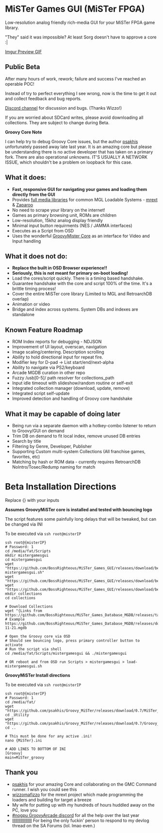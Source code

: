 # MiSTer Games GUI (MiSTer FPGA)

Low-resolution analog friendly rich-media GUI for your MiSTer FPGA game library.

"They" said it was impossible? At least Sorg doesn't have to approve a core :|

[Imgur Preview GIF](https://imgur.com/a/mister-gui-wip-2025-01-05-1xgubYu)

## Public Beta

After many hours of work, rework; failure and success I've reached an operable POC!

Instead of try to perfect everything I see wrong, now is the time to get it out and collect feedback and bug reports.

[Discord channel](https://discord.com/channels/1136235625486487622/1329587234558705724) for discussion and bugs. (Thanks Wizzo!)

If you are worried about SDCard writes, please avoid downloading all collections. They are subject to change during Beta.

**Groovy Core Note**

I can help try to debug Groovy Core issues, but the author [psakhis](https://github.com/psakhis) unfortunately passed away late last year. It is an amazing core but please be understanding there is no active developer that has taken on a primary fork. There are also operational unknowns. IT'S USUALLY A NETWORK ISSUE, which shouldn't be a problem on loopback for this case.



## What it does:

- **Fast, responsive GUI for navigating your games and loading them directly from the GUI**
- Provides [full media libraries](https://github.com/BossRighteous/MiSTer_Games_Database_MGDB) for common MGL Loadable Systems - [mrext](https://github.com/wizzomafizzo/mrext) & [Zaparoo](https://github.com/ZaparooProject/zaparoo-core)
- No need to scrape your library on the internet!
- Games as primary browsing unit, ROMs are children
- Low-resolution, 15khz analog display friendly
- Minimal input button requirments (NES / JAMMA interfaces)
- Executes as a Script from OSD
- Uses the wonderful [GroovyMister Core](https://github.com/psakhis/Groovy_MiSTer) as an interface for Video and Input handling

## What it does not do:

- **Replace the built in OSD Browser experience!!**
- **Seriously, this is not meant for primary on-boot loading!**
- Load the cores/script quickly. There is a timing based handshake.
- Guarantee handshake with the core and script 100% of the time. It's a brittle timing process!
- Cover the entire MiSTer core library (Limited to MGL and RetroarchDB overlap)
- Animation or video
- Bridge and index across systems. System DBs and indexes are standalone

## Known Feature Roadmap

- ROM Index reports for debugging - NDJSON
- Improvement of UI layout, overscan, navigation
- Image scaling/centering. Description scrolling
- Ability to hold directional input for repeat fire.
- Modifier key for D-pad -> List start/end/next-alpha
- Ability to navigate via PS2/keyboard
- Arcade MGDB curation in other repo
- Fuzzy /usb[0-5]/ path resolver for collections_path
- Input idle timeout with slideshow/random routine or self-exit
- Integrated collection manager (download, update, remove)
- Integrated script self-update
- Improved detection and handling of Groovy core handshake

## What it may be capable of doing later

- Being run via a separate daemon with a hotkey-combo listener to return to Groovy/GUI on demand
- Trim DB on demand to fit local index, remove unused DB entries
- Search by title
- Filtering by Genre, Developer, Publisher
- Supporting Custom multi-system Collections (All franchise games, favorites, etc)
- Matching by hash or ROM data - currently requires RetroarchDB NoIntro/Tosec/Redump naming for match


# Beta Installation Directions

Replace {} with your inputs

**Assumes GroovyMiSTer core is installed and tested with bouncing logo**

The script features some painfully long delays that will be tweaked, but can be changed via INI

To be executed via `ssh root@misterIP`
```
ssh root@{misterIP}
# Password: 1
cd /media/fat/Scripts
mkdir mistergamesgui
cd mistergamesgui
wget "https://github.com/BossRighteous/MiSTer_Games_GUI/releases/download/beta/load-mistergamesgui.sh"
wget "https://github.com/BossRighteous/MiSTer_Games_GUI/releases/download/beta/mistergamesgui"
wget "https://github.com/BossRighteous/MiSTer_Games_GUI/releases/download/beta/mistergamesgui.ini"
mkdir collections
cd collections

# Download Collections
wget "{Links from https://github.com/BossRighteous/MiSTer_Games_Database_MGDB/releases/tag/latest}"
# Example https://github.com/BossRighteous/MiSTer_Games_Database_MGDB/releases/download/latest/SNES.Console.1990-11-21.mgdb

# Open the Groovy core via OSD
# Should see bouncing logo, press primary controller button to activate
# Run the script via shell
cd /media/fat/Scripts/mistergamesgui && ./mistergamesgui

# OR reboot and from OSD run Scripts > mistergamesgui > load-mistergamesgui.sh
```

**GroovyMiSTer Install directions**

To be executed via `ssh root@misterIP`
```
ssh root@{misterIP}
# Password: 1
cd /media/fat/
wget "https://github.com/psakhis/Groovy_MiSTer/releases/download/0.7/MiSTer_groovy"
cd _Utility
wget "https://github.com/psakhis/Groovy_MiSTer/releases/download/0.7/Groovy_20240922.rbf"
cd ..

# This must be done for any active .ini!
nano {MiSTer}.ini

# ADD LINES TO BOTTOM OF INI
[Groovy]
main=MiSTer_groovy
```

## Thank you
- [psakhis](https://github.com/psakhis) for your amazing Core and collaborating on the GMC Command runner. I wish you could see this
- [wizzomafizzo](https://wizzo.dev/) for the mrext project which made programming the loaders and building for target a breeze
- My wife for putting up with my hundreds of hours huddled away on the PC, love you
- [#nogpu GroovyArcade discord](https://discord.com/channels/649595547308785664/1030412595884204082) for all the help over the last year
- [lllllllllllllllllll](https://forums.somethingawful.com/showthread.php?threadid=4058840#post542644664) For being the only fuckin' person to respond to my devlog thread on the SA Forums (lol. lmao even.)